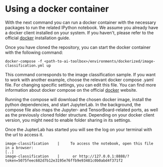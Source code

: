 <!--- Copyright 2020 Siemens AG -->
<!--- SPDX-License-Identifier: MIT -->

# Using a docker container

With the next command you can run a docker container with the necessary packages to run the related IPython notebook. We assume you already have a docker client installed on your system. If you haven't, please refer to the official [docker](https://www.docker.com/get-started) installation guide.

Once you have cloned the repository, you can start the docker container with the following command:  

```commandline
docker-compose -f <path-to-ai-toolbox>/environments/dockerized/image-classification.yml up
```

This command corresponds to the image classification sample. If you want to work with another example, choose the relevant docker compose .yaml file. For changing specific settings, you can edit this file. You can find more information about docker compose on the official [docker](https://docs.docker.com/compose/gettingstarted/) website.

Running the compose will download the chosen docker image, install the python dependencies, and start JupyterLab. In the background, the compose file also maps the Jupyter- and TensorBoard-related ports, as well as the previously cloned folder structure. Depending on your docker client version, you might need to enable folder sharing in its settings.

Once the JupterLab has started you will see the log on your terminal with the url to access it.
```commandline
image-classification    |     To access the notebook, open this file in a browser:
[..]
image-classification    |      or http://127.0.0.1:8888/?token=5075feec682d7b12e3195e76ffb9e93481c0b0abd4f371f2
```
